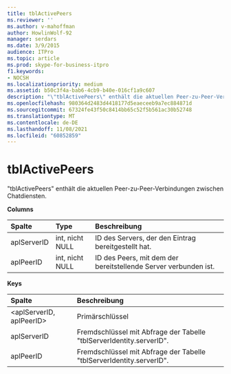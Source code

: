 ```yaml
---
title: tblActivePeers
ms.reviewer: ''
ms.author: v-mahoffman
author: HowlinWolf-92
manager: serdars
ms.date: 3/9/2015
audience: ITPro
ms.topic: article
ms.prod: skype-for-business-itpro
f1.keywords:
- NOCSH
ms.localizationpriority: medium
ms.assetid: b50c3f4a-bab6-4cb9-b40e-016cf1a9c607
description: "\"tblActivePeers\" enthält die aktuellen Peer-zu-Peer-Verbindungen zwischen Chatdiensten."
ms.openlocfilehash: 980364d2483d4418177d5eaeceeb9a7ec884871d
ms.sourcegitcommit: 67324fe43f50c8414bb65c52f5b561ac30b52748
ms.translationtype: MT
ms.contentlocale: de-DE
ms.lasthandoff: 11/08/2021
ms.locfileid: "60852859"
---
```

# <a name="tblactivepeers"></a>tblActivePeers
 
"tblActivePeers" enthält die aktuellen Peer-zu-Peer-Verbindungen zwischen Chatdiensten.
  
**Columns**

|**Spalte**|**Type**|**Beschreibung**|
|:-----|:-----|:-----|
|aplServerID  <br/> |int, nicht NULL  <br/> |ID des Servers, der den Eintrag bereitgestellt hat.  <br/> |
|aplPeerID  <br/> |int, nicht NULL  <br/> |ID des Peers, mit dem der bereitstellende Server verbunden ist.  <br/> |
   
**Keys**

|**Spalte**|**Beschreibung**|
|:-----|:-----|
|\<aplServerID, aplPeerID\>  <br/> |Primärschlüssel  <br/> |
|aplServerID  <br/> |Fremdschlüssel mit Abfrage der Tabelle "tblServerIdentity.serverID".  <br/> |
|aplPeerID  <br/> |Fremdschlüssel mit Abfrage der Tabelle "tblServerIdentity.serverID".  <br/> |
   

